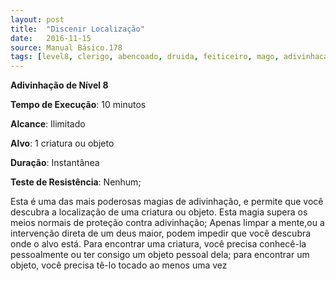 ```yaml
---
layout: post
title:  "Discenir Localização"
date:   2016-11-15
source: Manual Básico.178
tags: [level8, clerigo, abencoado, druida, feiticeiro, mago, adivinhacao, minuto, ilimitado, criatura, objeto, instantanea, nenhum]
---
```


**Adivinhação de Nível 8**

**Tempo de Execução**: 10 minutos

**Alcance**: Ilimitado

**Alvo**: 1 criatura ou objeto

**Duração**: Instantânea

**Teste de Resistência**: Nenhum;

Esta é uma das mais poderosas magias de adivinhação, e permite que você descubra a localização de uma criatura ou objeto. Esta magia supera os meios normais de proteção contra adivinhação; 
Apenas limpar a mente,ou a intervenção direta de um deus maior, podem impedir que você descubra onde o alvo está.
Para encontrar uma criatura, você precisa conhecê-la pessoalmente ou ter consigo um objeto pessoal dela; para encontrar um objeto, você precisa tê-lo tocado ao menos uma vez

